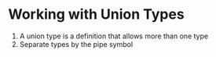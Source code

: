 # Working with Union Types

01. A union type is a definition that allows more than one type
02. Separate types by the pipe symbol
